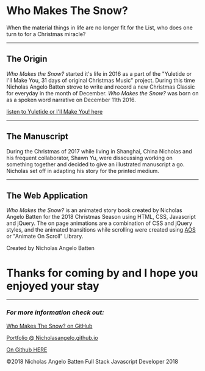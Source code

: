 # Who Makes The Snow?
When the material things in life are no longer fit for the List, who does one turn to for a Christmas miracle?

___

## The Origin

*Who Makes the Snow?* started it's life in 2016 as a part of the "Yuletide or I'll Make You, 31 days of original Christmas Music" project.  During this time Nicholas Angelo Batten strove to write and record a new Christmas Classic for everyday in the month of December.  *Who Makes the Snow?* was born on as a spoken word narrative on December 11th 2016.

[listen to Yuletide or I'll Make You! here](https://nickylovesyou.bandcamp.com/album/yuletide-or-ill-make-you)

___

## The Manuscript

During the Christmas of 2017 while living in Shanghai, China Nicholas and his frequent collaborator, Shawn Yu, were disscussing working on something together and decided to give an illustrated manuscript a go.  Nicholas set off in adapting his story for the printed medium.

___

## The Web Application

*Who Makes the Snow?* is an animated story book created by Nicholas Angelo Batten for the 2018 Christmas Season using HTML, CSS, Javascript and jQuery.  The on page animations are a combination of CSS and jQuery styles, and the animated transitions while scrolling were created using [AOS](https://michalsnik.github.io/aos/) or "Animate On Scroll" Library.

Created by Nicholas Angelo Batten
# Thanks for coming by and I hope you enjoyed your stay

___

### *For more information check out:*
[Who Makes The Snow? on GitHub](https://github.com/Nicholasangelo/who-makes-the-snow)

[Portfolio @ Nicholasangelo.github.io](https://nicholasangelo.github.io)

[On Github HERE](https://github.com/Nicholasangelo)

©2018 Nicholas Angelo Batten Full Stack Javascript Developer 2018
